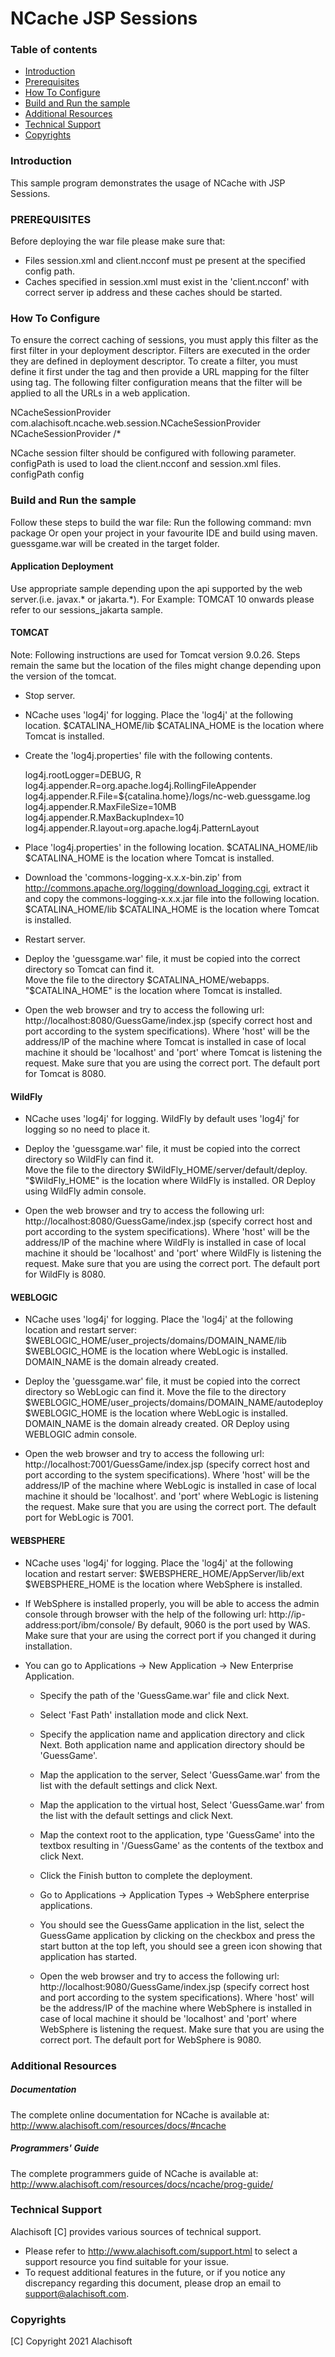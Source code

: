 # NCache JSP Sessions

### Table of contents

* [Introduction](#introduction)
* [Prerequisites](#prerequisites)
* [How To Configure](#how-to-configure)
* [Build and Run the sample](#build-and-run-the-sample)
* [Additional Resources](#additional-resources)
* [Technical Support](#technical-support)
* [Copyrights](#copyrights)

### Introduction

This sample program demonstrates the usage of NCache with JSP Sessions.
          
### PREREQUISITES

Before deploying the war file please make sure that:
  
  - Files session.xml and client.ncconf must pe present at the specified config path.
  - Caches specified in session.xml must exist in the 'client.ncconf' with correct server ip address and these caches should be started.          

### How To Configure
    
To ensure the correct caching of sessions, you must apply this filter as the
first filter in your deployment descriptor. Filters are executed in the 
order they are defined in deployment descriptor. To create a filter, you must 
define it first under the <filter> tag and then provide a URL mapping for the 
filter using <filter-mapping> tag. The following filter configuration means that 
the filter will be applied to all the URLs in a web application. 

   <filter> 
    <filter-name>NCacheSessionProvider</filter-name> 
    <filter-class>com.alachisoft.ncache.web.session.NCacheSessionProvider</filter-class> 
   </filter> 
   <filter-mapping>
        <filter-name>NCacheSessionProvider</filter-name>
        <url-pattern>/*</url-pattern>
   </filter-mapping>

   NCache session filter should be configured with following parameter. 
   <init-param>
            <description>configPath is used to load the client.ncconf and session.xml files.</description>
            <param-name>configPath</param-name>
            <param-value>config</param-value>
   </init-param>


### Build and Run the sample

Follow these steps to build the war file:
	Run the following command: mvn package
	Or open your project in your favourite IDE and build using maven.
	guessgame.war will be created in the target folder.

	  
#### Application Deployment

Use appropriate sample depending upon the api supported by the web server.(i.e. javax.* or jakarta.*).
For Example: TOMCAT 10 onwards please refer to our sessions_jakarta sample.

#### TOMCAT

Note: Following instructions are used for Tomcat version 9.0.26. Steps remain the same but 
the location of the files might change depending upon the version of the tomcat.

- Stop server.

- NCache uses 'log4j' for logging. Place the 'log4j' at the following location. 
  $CATALINA_HOME/lib
  $CATALINA_HOME is the location where Tomcat is installed.

- Create the 'log4j.properties' file with the following contents.
   
  log4j.rootLogger=DEBUG, R 
  log4j.appender.R=org.apache.log4j.RollingFileAppender 
  log4j.appender.R.File=${catalina.home}/logs/nc-web.guessgame.log
  log4j.appender.R.MaxFileSize=10MB 
  log4j.appender.R.MaxBackupIndex=10 
  log4j.appender.R.layout=org.apache.log4j.PatternLayout   

- Place 'log4j.properties' in the following location.
  $CATALINA_HOME/lib
  $CATALINA_HOME is the location where Tomcat is installed.

- Download the 'commons-logging-x.x.x-bin.zip' from http://commons.apache.org/logging/download_logging.cgi, extract it and copy the 
  commons-logging-x.x.x.jar file into the following location.
  $CATALINA_HOME/lib
  $CATALINA_HOME is the location where Tomcat is installed.

- Restart server.

- Deploy the 'guessgame.war' file, it must be copied into the correct
  directory so Tomcat can find it.  
  Move the file to the directory $CATALINA_HOME/webapps.
  "$CATALINA_HOME" is the location where Tomcat is installed.  

- Open the web browser and try to access the following url: 
  http://localhost:8080/GuessGame/index.jsp (specify correct host and port 
  according to the system specifications).
  Where 'host' will be the address/IP of the machine where Tomcat is installed in case 
  of local machine it should be 'localhost' and 'port' where Tomcat is listening the request. 
  Make sure that you are using the correct port. The default port for Tomcat is 8080.

	  
#### WildFly

- NCache uses 'log4j' for logging. WildFly by default uses 'log4j' for logging so no need to place it.

- Deploy the 'guessgame.war' file, it must be copied into the correct directory so WildFly can find it.  
  Move the file to the directory $WildFly_HOME/server/default/deploy.
  "$WildFly_HOME" is the location where WildFly is installed. 
						OR
			Deploy using WildFly admin console.	

- Open the web browser and try to access the following url: 
  http://localhost:8080/GuessGame/index.jsp (specify correct host and port 
  according to the system specifications). Where 'host' will be the address/IP of
  the machine where WildFly is installed in case of local machine it should be 'localhost' 
  and 'port' where WildFly is listening the request. Make sure that you are using 
  the correct port. The default port for WildFly is 8080.


#### WEBLOGIC

- NCache uses 'log4j' for logging. Place the 'log4j' at the following location and restart server: 
  $WEBLOGIC_HOME/user_projects/domains/DOMAIN_NAME/lib
  $WEBLOGIC_HOME is the location where WebLogic is installed.
  DOMAIN_NAME is the domain already created.

- Deploy the 'guessgame.war' file, it must be copied into the correct directory so 
  WebLogic can find it.  Move the file to the directory 
  $WEBLOGIC_HOME/user_projects/domains/DOMAIN_NAME/autodeploy
  $WEBLOGIC_HOME is the location where WebLogic is installed.  
  DOMAIN_NAME is the domain already created.
							OR
			Deploy using WEBLOGIC admin console.	
 
- Open the web browser and try to access the following url: 
  http://localhost:7001/GuessGame/index.jsp (specify correct host and port
  according to the system specifications). Where 'host' will be the address/IP of 
  the machine where WebLogic is installed in case of local machine it should be 'localhost'.
  and 'port' where WebLogic is listening the request. Make sure that you are using the correct port. 
  The default port for WebLogic is 7001.

	  
#### WEBSPHERE

- NCache uses 'log4j' for logging. Place the 'log4j' at the following location and restart server: 
  $WEBSPHERE_HOME/AppServer/lib/ext
  $WEBSPHERE_HOME is the location where WebSphere is installed.

- If WebSphere is installed properly, you will be able to access the admin console through 
  browser with the help of the following url: http://ip-address:port/ibm/console/ 
  By default, 9060 is the port used by WAS. Make sure that your are using the 
  correct port if you changed it during installation.

- You can go to Applications -> New Application -> New Enterprise Application.
    - Specify the path of the 'GuessGame.war' file and click Next.

	- Select 'Fast Path' installation mode and click Next.

	- Specify the application name and application directory and click Next. 
	  Both application name and application directory should be 'GuessGame'.

	- Map the application to the server, Select 'GuessGame.war' from the list 
	  with the default settings and click Next.

	- Map the application to the virtual host, Select 'GuessGame.war' from the 
	  list with the default settings and click Next.

	- Map the context root to the application, type 'GuessGame' into the textbox 
	  resulting in '/GuessGame' as the contents of the textbox 
      and click Next.

	- Click the Finish button to complete the deployment.

	- Go to Applications -> Application Types -> WebSphere enterprise applications.

	- You should see the GuessGame application in the list, select the GuessGame 
	  application by clicking on the checkbox and press the start button at the 
	  top left, you should see a green icon showing that application has started.

	- Open the web browser and try to access the following url: 
      http://localhost:9080/GuessGame/index.jsp (specify correct host and 
	  port according to the system specifications).
      Where 'host' will be the address/IP of the machine where WebSphere is installed 
	  in case of local machine it should be 'localhost' and 'port' where WebSphere is 
	  listening the request. Make sure that you are using the correct port. 
      The default port for WebSphere is 9080.

### Additional Resources

##### Documentation
The complete online documentation for NCache is available at:
http://www.alachisoft.com/resources/docs/#ncache

##### Programmers' Guide
The complete programmers guide of NCache is available at:
http://www.alachisoft.com/resources/docs/ncache/prog-guide/

### Technical Support

Alachisoft [C] provides various sources of technical support. 

- Please refer to http://www.alachisoft.com/support.html to select a support resource you find suitable for your issue.
- To request additional features in the future, or if you notice any discrepancy regarding this document, please drop an email to [support@alachisoft.com](mailto:support@alachisoft.com).

### Copyrights

[C] Copyright 2021 Alachisoft 
	  